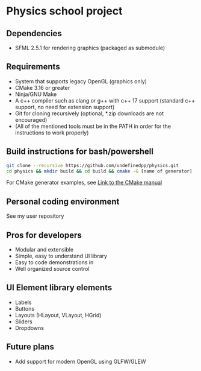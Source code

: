 # Physics school project

## Dependencies

- SFML 2.5.1 for rendering graphics (packaged as submodule)

## Requirements

- System that supports legacy OpenGL (graphics only)
- CMake 3.16 or greater
- Ninja/GNU Make
- A c++ compiler such as clang or g++ with c++ 17 support (standard c++ support, no need for extension support)
- Git for cloning recursively (optional, *.zip downloads are not encouraged)
- (All of the mentioned tools must be in the PATH in order for the instructions to work properly)

## Build instructions for bash/powershell

```bash
git clone --recursive https://github.com/undefinedpp/physics.git
cd physics && mkdir build && cd build && cmake -G [name of generator] ..
```

For CMake generator examples, see [Link to the CMake manual](https://cmake.org/cmake/help/latest/manual/cmake-generators.7.html)

## Personal coding environment

See my user repository

## Pros for developers

- Modular and extensible
- Simple, easy to understand UI library
- Easy to code demonstrations in
- Well organized source control

## UI Element library elements
- Labels
- Buttons
- Layouts (HLayout, VLayout, HGrid)
- Sliders
- Dropdowns

## Future plans

- Add support for modern OpenGL using GLFW/GLEW

